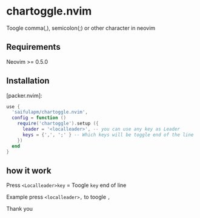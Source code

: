 # chartoggle.nvim

Toogle comma(,), semicolon(;) or other character in neovim

## Requirements
Neovim >= 0.5.0

## Installation

[packer.nvim]:
```lua
use {
  'saifulapm/chartoggle.nvim',
  config = function ()
    require('chartoggle').setup ({
      leader = '<localleader>', -- you can use any key as Leader
      keys = {',', ';' } -- Which keys will be toggle end of the line
    })
  end
}
```

## how it work

Press `<Localleader>key` = Toogle `key` end of line

Example press `<localleader>,` to toogle `,`

Thank you
